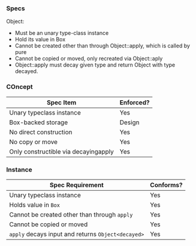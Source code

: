 ### Specs

Object:

* Must be an unary type-class instance
* Hold its value in Box
* Cannot be created other than through Object::apply, which is called by pure
* Cannot be copied or moved, only recreated via Object::aply
* Object::apply must decay given type and return Object with type decayed.

### COncept

| Spec Item                            | Enforced? |
|--------------------------------------|-----------|
| Unary typeclass instance             | Yes       |
| Box-backed storage                   | Design    |
| No direct construction               | Yes       |
| No copy or move                      | Yes       |
| Only constructible via decayingapply | Yes       |

### Instance

| Spec Requirement                                   | Conforms? |
|----------------------------------------------------|-----------|
| Unary typeclass instance                           | Yes       |
| Holds value in `Box`                               | Yes       |
| Cannot be created other than through `apply`       | Yes       |
| Cannot be copied or moved                          | Yes       |
| `apply` decays input and returns `Object<decayed>` | Yes       |
